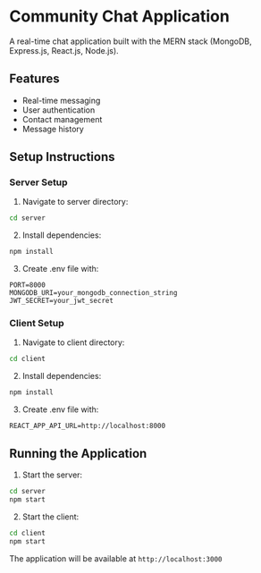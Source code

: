 # Community Chat Application

A real-time chat application built with the MERN stack (MongoDB, Express.js, React.js, Node.js).

## Features
- Real-time messaging
- User authentication
- Contact management
- Message history

## Setup Instructions

### Server Setup
1. Navigate to server directory:
```bash
cd server
```

2. Install dependencies:
```bash
npm install
```

3. Create .env file with:
```
PORT=8000
MONGODB_URI=your_mongodb_connection_string
JWT_SECRET=your_jwt_secret
```

### Client Setup
1. Navigate to client directory:
```bash
cd client
```

2. Install dependencies:
```bash
npm install
```

3. Create .env file with:
```
REACT_APP_API_URL=http://localhost:8000
```

## Running the Application

1. Start the server:
```bash
cd server
npm start
```

2. Start the client:
```bash
cd client
npm start
```

The application will be available at `http://localhost:3000`